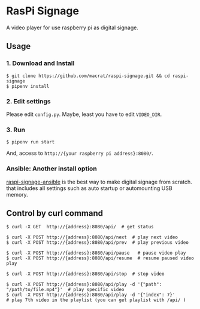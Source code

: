 RasPi Signage
=============

A video player for use raspberry pi as digital signage.


## Usage

### 1. Download and Install

``` shell
$ git clone https://github.com/macrat/raspi-signage.git && cd raspi-signage
$ pipenv install
```

### 2. Edit settings

Please edit `config.py`.
Maybe, least you have to edit `VIDEO_DIR`.

### 3. Run

``` shell
$ pipenv run start
```

And, access to `http://{your raspberry pi address}:8080/`.

### Ansible: Another install option

[raspi-signage-ansible](https://github.com/macrat/raspi-signage-ansible) is the best way to make digital signage from scratch.
that includes all settings such as auto startup or automounting USB memory.


## Control by curl command

``` shell
$ curl -X GET  http://{address}:8080/api/  # get status

$ curl -X POST http://{address}:8080/api/next  # play next video
$ curl -X POST http://{address}:8080/api/prev  # play previous video

$ curl -X POST http://{address}:8080/api/pause   # pause video play
$ curl -X POST http://{address}:8080/api/resume  # resume paused video play

$ curl -X POST http://{address}:8080/api/stop  # stop video

$ curl -X POST http://{address}:8080/api/play -d '{"path": "/path/to/file.mp4"}'  # play specific video
$ curl -X POST http://{address}:8080/api/play -d '{"index": 7}'                   # play 7th video in the playlist (you can get playlist with /api/ )
```
